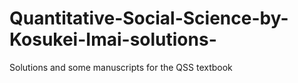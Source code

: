 # Quantitative-Social-Science-by-Kosukei-Imai-solutions-
Solutions and some manuscripts for the QSS textbook
